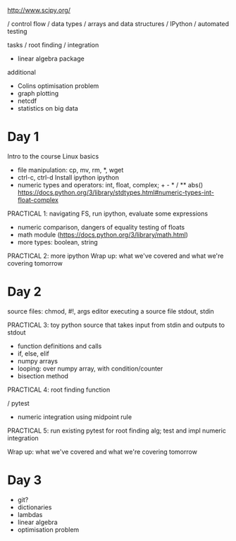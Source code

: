 http://www.scipy.org/

/ control flow
/ data types
/ arrays and data structures
/ IPython
/ automated testing

tasks
/ root finding
/ integration
- linear algebra package

additional
- Colins optimisation problem
- graph plotting
- netcdf
- statistics on big data

Day 1
=====
Intro to the course
Linux basics
- file manipulation: cp, mv, rm, *, wget
- ctrl-c, ctrl-d
Install ipython
ipython
- numeric types and operators: int, float, complex; + - * / ** abs()
https://docs.python.org/3/library/stdtypes.html#numeric-types-int-float-complex

PRACTICAL 1: navigating FS, run ipython, evaluate some expressions

- numeric comparison, dangers of equality testing of floats
- math module (https://docs.python.org/3/library/math.html)
- more types: boolean, string

PRACTICAL 2: more ipython
Wrap up: what we've covered and what we're covering tomorrow

Day 2
=====
source files: chmod, #!, args
editor
executing a source file
stdout, stdin

PRACTICAL 3: toy python source that takes input from stdin and outputs to stdout

- function definitions and calls
- if, else, elif
- numpy arrays
- looping: over numpy array, with condition/counter
- bisection method

PRACTICAL 4: root finding function

/ pytest
- numeric integration using midpoint rule

PRACTICAL 5: run existing pytest for root finding alg; test and impl numeric integration

Wrap up: what we've covered and what we're covering tomorrow

Day 3
=====

- git?
- dictionaries
- lambdas
- linear algebra
- optimisation problem

